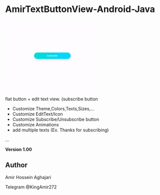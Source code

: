 # AmirTextButtonView-Android-Java
<img src="https://github.com/Aghajari/AmirTextButtonView-Android-Java/blob/master/animation.gif" width=300 title="Screen">

flat button + edit text view. (subscribe button

- Customize Theme,Colors,Texts,Sizes,...
- Customize EditText/Icon
- Customize Subscribe/Unsubscribe button
- Customize Animations
- add multiple texts (Ex. Thanks for subscribing)

...

**Version 1.00**

## Author
Amir Hossein Aghajari

Telegram @KingAmir272
